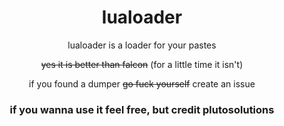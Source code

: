 <div align="center">

# lualoader
lualoader is a loader for your pastes

~~yes it is better than falcon~~ (for a little time it isn't)

if you found a dumper ~~go fuck yourself~~ create an issue

### if you wanna use it feel free, but credit plutosolutions

</div>
